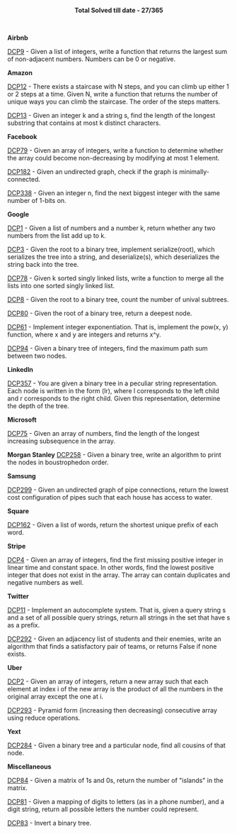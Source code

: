 <p align="center">
  <b>Total Solved till date - 27/365</b>
</p>

<br>

**Airbnb**

[DCP9](src/com/piyush/dailycodingproblem/airbnb/DCP9.java) - Given a list of integers, write a function that returns the largest sum of non-adjacent numbers. Numbers can be 0 or negative.

**Amazon**

[DCP12](src/com/piyush/dailycodingproblem/amazon/DCP12.java) - There exists a staircase with N steps, and you can climb up either 1 or 2 steps at a time. Given N, write a function that returns the number of unique ways you can climb the staircase. The order of the steps matters. 

[DCP13](src/com/piyush/dailycodingproblem/amazon/DCP13.java) - Given an integer k and a string s, find the length of the longest substring that contains at most k distinct characters.

**Facebook**

[DCP79](src/com/piyush/dailycodingproblem/facebook/DCP79.java) - Given an array of integers, write a function to determine whether the array could become non-decreasing by modifying at most 1 element.

[DCP182](src/com/piyush/dailycodingproblem/facebook/DCP182.java) - Given an undirected graph, check if the graph is minimally-connected.

[DCP338](src/com/piyush/dailycodingproblem/facebook/DCP338.java) - Given an integer n, find the next biggest integer with the same number of 1-bits on.

**Google**

[DCP1](src/com/piyush/dailycodingproblem/google/DCP1.java) - Given a list of numbers and a number k, return whether any two numbers from the list add up to k.

[DCP3](src/com/piyush/dailycodingproblem/google/DCP3.java) - Given the root to a binary tree, implement serialize(root), which serializes the tree into a string, and deserialize(s), which deserializes the string back into the tree.

[DCP78](src/com/piyush/dailycodingproblem/google/DCP78.java) - Given k sorted singly linked lists, write a function to merge all the lists into one sorted singly linked list.

[DCP8](src/com/piyush/dailycodingproblem/google/DCP8.java) - Given the root to a binary tree, count the number of unival subtrees.

[DCP80](src/com/piyush/dailycodingproblem/google/DCP80.java) - Given the root of a binary tree, return a deepest node.

[DCP61](src/com/piyush/dailycodingproblem/google/DCP61.java) - Implement integer exponentiation. That is, implement the pow(x, y) function, where x and y are integers and returns x^y.

[DCP94](src/com/piyush/dailycodingproblem/google/DCP94.java) - Given a binary tree of integers, find the maximum path sum between two nodes. 

**LinkedIn**

[DCP357](src/com/piyush/dailycodingproblem/linkedin/DCP357.java) - You are given a binary tree in a peculiar string representation. Each node is written in the form (lr), where l corresponds to the left child and r corresponds to the right child. Given this representation, determine the depth of the tree.

**Microsoft** 

[DCP75](src/com/piyush/dailycodingproblem/microsoft/DCP75.java) - Given an array of numbers, find the length of the longest increasing subsequence in the array.

**Morgan Stanley**
[DCP258](src/com/piyush/dailycodingproblem/morganstanley/DCP258.java) - Given a binary tree, write an algorithm to print the nodes in boustrophedon order.

**Samsung**

[DCP299](src/com/piyush/dailycodingproblem/samsung/DCP299.java) - Given an undirected graph of pipe connections, return the lowest cost configuration of pipes such that each house has access to water. 

**Square**

[DCP162](src/com/piyush/dailycodingproblem/square/DCP162.java) - Given a list of words, return the shortest unique prefix of each word.

**Stripe**

[DCP4](src/com/piyush/dailycodingproblem/stripe/DCP4.java) - Given an array of integers, find the first missing positive integer in linear time and constant space. In other words, find the lowest positive integer that does not exist in the array. The array can contain duplicates and negative numbers as well.

**Twitter**

[DCP11](src/com/piyush/dailycodingproblem/twitter/DCP11.java) - Implement an autocomplete system. That is, given a query string s and a set of all possible query strings, return all strings in the set that have s as a prefix.

[DCP292](src/com/piyush/dailycodingproblem/twitter/DCP292.java) - Given an adjacency list of students and their enemies, write an algorithm that finds a satisfactory pair of teams, or returns False if none exists.

**Uber**

[DCP2](src/com/piyush/dailycodingproblem/uber/DCP2.java) - Given an array of integers, return a new array such that each element at index i of the new array is the product of all the numbers in the original array except the one at i.

[DCP293](src/com/piyush/dailycodingproblem/uber/DCP293.java) - Pyramid form (increasing then decreasing) consecutive array using reduce operations. 

**Yext**

[DCP284](src/com/piyush/dailycodingproblem/yext/DCP284.java) - Given a binary tree and a particular node, find all cousins of that node.

**Miscellaneous**

[DCP84](src/com/piyush/dailycodingproblem/miscellaneous/DCP84.java) - Given a matrix of 1s and 0s, return the number of "islands" in the matrix.

[DCP81](src/com/piyush/dailycodingproblem/miscellaneous/DCP81.java) - Given a mapping of digits to letters (as in a phone number), and a digit string, return all possible letters the number could represent.

[DCP83](src/com/piyush/dailycodingproblem/miscellaneous/DCP83.java) - Invert a binary tree.